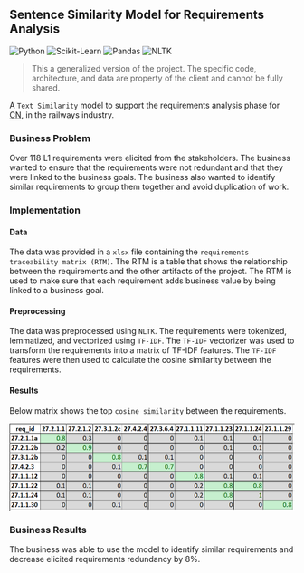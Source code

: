 ## Sentence Similarity Model for Requirements Analysis

![Python](https://img.shields.io/badge/-Python-000000?style=flat&logo=Python)
![Scikit-Learn](https://img.shields.io/badge/-Scikit.Learn-000000?style=flat&logo=Scikit-Learn)
![Pandas](https://img.shields.io/badge/-Pandas-000000?style=flat&logo=Pandas)
![NLTK](https://img.shields.io/badge/-NLTK-000000?style=flat&logo=NLTK)

> This a generalized version of the project. The specific code, architecture, and data are property of the client and
> cannot be fully shared.

A `Text Similarity` model to support the requirements analysis phase for [CN](https://www.linkedin.com/company/cn/), in 
the railways industry.

### Business Problem

Over 118 L1 requirements were elicited from the stakeholders. The business wanted to ensure that the requirements were
not redundant and that they were linked to the business goals. The business also wanted to identify similar requirements
to group them together and avoid duplication of work.

### Implementation

#### Data

The data was provided in a `xlsx` file containing the `requirements traceability matrix (RTM)`. The RTM is a table that
shows the relationship between the requirements and the other artifacts of the project. The RTM is used to make sure
that each requirement adds business value by being linked to a business goal.

#### Preprocessing

The data was preprocessed using `NLTK`. The requirements were tokenized, lemmatized, and vectorized using `TF-IDF`.
The `TF-IDF` vectorizer was used to transform the requirements into a matrix of TF-IDF features. The `TF-IDF` features
were then used to calculate the cosine similarity between the requirements.

#### Results

Below matrix shows the top `cosine similarity` between the requirements.

<img align="center" src="https://github.com/danvargg/requirements-similarity/blob/main/images/sim_matrix.png">

### Business Results

The business was able to use the model to identify similar requirements and decrease elicited requirements redundancy by
8%.